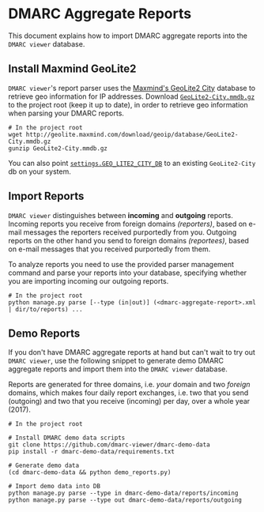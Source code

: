 # DMARC Aggregate Reports

This document explains how to import DMARC aggregate reports into the `DMARC
viewer` database.

## Install Maxmind GeoLite2
`DMARC viewer`'s report parser uses the [Maxmind's GeoLite2
City](http://geolite.maxmind.com/download/geoip/database) database to retrieve
geo information for IP addresses. Download
[`GeoLite2-City.mmdb.gz`](http://geolite.maxmind.com/download/geoip/database/GeoLite2-City.mmdb.gz)
to the project root (keep it up to date), in order to retrieve geo information
when parsing your DMARC reports.
```shell
# In the project root
wget http://geolite.maxmind.com/download/geoip/database/GeoLite2-City.mmdb.gz
gunzip GeoLite2-City.mmdb.gz
```
You can also point [`settings.GEO_LITE2_CITY_DB`](dmarc_viewer/settings.py#L30)
to an existing `GeoLite2-City` db on your system.


## Import Reports
`DMARC viewer` distinguishes between **incoming** and **outgoing** reports.
Incoming reports you receive from foreign domains *(reporters)*, based on
e-mail messages the reporters received purportedly from you. Outgoing reports
on the other hand you send to foreign domains *(reportees)*, based on e-mail
messages that you received purportedly from them.

To analyze reports you need to use the provided parser management command and
parse your reports into your database, specifying whether you are importing
incoming our outgoing reports.
```shell
# In the project root
python manage.py parse [--type (in|out)] (<dmarc-aggregate-report>.xml | dir/to/reports) ...
```


## Demo Reports
If you don't have DMARC aggregate reports at hand but can't wait to try out
`DMARC viewer`, use the following snippet to generate demo DMARC aggregate
reports and import them into the `DMARC viewer` database.

Reports are generated for three domains, i.e. *your* domain and two
*foreign* domains, which makes four daily report exchanges, i.e. two that you
send (outgoing) and two that you receive (incoming) per day, over a whole year
(2017).
```shell
# In the project root

# Install DMARC demo data scripts
git clone https://github.com/dmarc-viewer/dmarc-demo-data
pip install -r dmarc-demo-data/requirements.txt

# Generate demo data
(cd dmarc-demo-data && python demo_reports.py)

# Import demo data into DB
python manage.py parse --type in dmarc-demo-data/reports/incoming
python manage.py parse --type out dmarc-demo-data/reports/outgoing
```